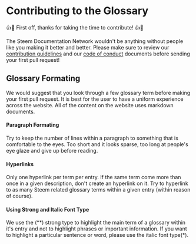 # Contributing to the Glossary

:+1::tada: First off, thanks for taking the time to contribute! :+1::tada:

The Steem Documentation Network wouldn't be anything without people like you making it better and better. Please make sure to review our [contribution guidelines](https://github.com/kareniel/steem-docs/contributing.md) and our [code of conduct](https://github.com/kareniel/steem-docs/code_of_conduct.md) documents before sending your first pull request!

## Glossary Formating

We would suggest that you look through a few glossary term before making your first pull request. It is best for the user to have a uniform experience across the website. All of the content on the website uses markdown documents.

#### Paragraph Formating

Try to keep the number of lines within a paragraph to something that is comfortable to the eyes. Too short and it looks sparse, too long at people's eye glaze and give up before reading. 

#### Hyperlinks

Only one hyperlink per term per entry. If the same term come more than once in a given description, don't create an hyperlink on it. Try to hyperlink to as many Steem related glossary terms within a given entry (within reason of course).

#### Using Strong and Italic Font Type

We use the (**) strong type to highlight the main term of a glossary within it's entry and not to highlight phrases or important information. If you want to highlight a particular sentence or word, please use the italic font type(*).